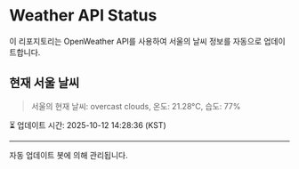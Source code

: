 
# Weather API Status

이 리포지토리는 OpenWeather API를 사용하여 서울의 날씨 정보를 자동으로 업데이트합니다.

## 현재 서울 날씨
> 서울의 현재 날씨: overcast clouds, 온도: 21.28°C, 습도: 77%

⏳ 업데이트 시간: 2025-10-12 14:28:36 (KST)

---
자동 업데이트 봇에 의해 관리됩니다.
